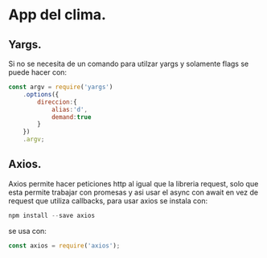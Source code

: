 # App del clima.

## Yargs.
Si no se necesita de un comando para utilzar yargs y solamente flags se puede hacer con:
```javascript
const argv = require('yargs')
    .options({
        direccion:{
            alias:'d',
            demand:true
        }
    })
    .argv;
```
## Axios.
Axios permite hacer peticiones http al igual que la libreria request, solo que esta permite trabajar con promesas y asi usar el async con await en vez de request que utiliza callbacks, para usar axios se instala con:
```javascript
npm install --save axios
```
se usa con:
```javascript
const axios = require('axios');
```
